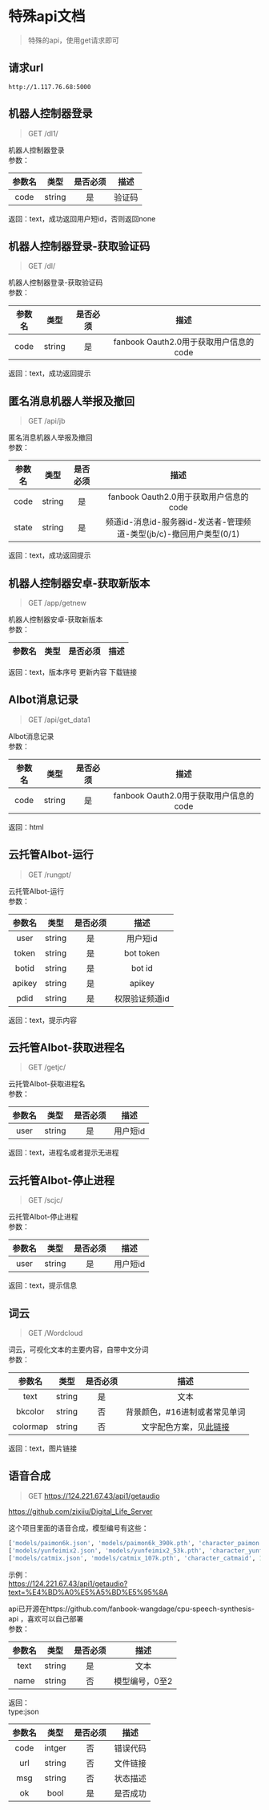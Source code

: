 # 特殊api文档

> 特殊的api，使用get请求即可

## 请求url

```
http://1.117.76.68:5000
```

## 机器人控制器登录 

> GET /dl1/

机器人控制器登录  
参数：

| 参数名 | 类型 | 是否必须 | 描述 |
| :----: | :----: | :----: | :----: |
| code | string | 是 | 验证码 |

返回：text，成功返回用户短id，否则返回none

## 机器人控制器登录-获取验证码 

> GET /dl/

机器人控制器登录-获取验证码  
参数：

| 参数名 | 类型 | 是否必须 | 描述 |
| :----: | :----: | :----: | :----: |
| code | string | 是 | fanbook Oauth2.0用于获取用户信息的code |

返回：text，成功返回提示

## 匿名消息机器人举报及撤回 

> GET /api/jb

匿名消息机器人举报及撤回  
参数：

| 参数名 | 类型 | 是否必须 | 描述 |
| :----: | :----: | :----: | :----: |
| code | string | 是 | fanbook Oauth2.0用于获取用户信息的code |
| state | string | 是 | 频道id-消息id-服务器id-发送者-管理频道-类型(jb/c)-撤回用户类型(0/1) |

返回：text，成功返回提示

## 机器人控制器安卓-获取新版本 

> GET /app/getnew

机器人控制器安卓-获取新版本  
参数：

| 参数名 | 类型 | 是否必须 | 描述 |
| :----: | :----: | :----: | :----: |

返回：text，版本序号 更新内容 下载链接  

## AIbot消息记录 

> GET /api/get_data1

AIbot消息记录  
参数：

| 参数名 | 类型 | 是否必须 | 描述 |
| :----: | :----: | :----: | :----: |
| code | string | 是 | fanbook Oauth2.0用于获取用户信息的code |

返回：html

## 云托管AIbot-运行 

> GET /rungpt/

云托管AIbot-运行  
参数：

| 参数名 | 类型 | 是否必须 | 描述 |
| :----: | :----: | :----: | :----: |
| user | string | 是 | 用户短id |
| token | string | 是 | bot token |
| botid | string | 是 | bot id |
| apikey | string | 是 | apikey |
| pdid | string | 是 | 权限验证频道id |

返回：text，提示内容

## 云托管AIbot-获取进程名 

> GET /getjc/

云托管AIbot-获取进程名  
参数：

| 参数名 | 类型 | 是否必须 | 描述 |
| :----: | :----: | :----: | :----: |
| user | string | 是 | 用户短id |

返回：text，进程名或者提示无进程

## 云托管AIbot-停止进程 

> GET /scjc/

云托管AIbot-停止进程  
参数：

| 参数名 | 类型 | 是否必须 | 描述 |
| :----: | :----: | :----: | :----: |
| user | string | 是 | 用户短id |

返回：text，提示信息

## 词云 

> GET /Wordcloud

词云，可视化文本的主要内容，自带中文分词  
参数：

| 参数名 | 类型 | 是否必须 | 描述 |
| :----: | :----: | :----: | :----: |
| text | string | 是 | 文本 |
| bkcolor | string | 否 | 背景颜色，#16进制或者常见单词 |
| colormap | string | 否 | 文字配色方案，见[此链接](https://matplotlib.org/2.0.2/examples/color/colormaps_reference.html) |

返回：text，图片链接

## 语音合成

> GET https://124.221.67.43/api1/getaudio  

https://github.com/zixiiu/Digital_Life_Server  

这个项目里面的语音合成，模型编号有这些：  

```python
['models/paimon6k.json', 'models/paimon6k_390k.pth', 'character_paimon', 1],
['models/yunfeimix2.json', 'models/yunfeimix2_53k.pth', 'character_yunfei', 1.1],
['models/catmix.json', 'models/catmix_107k.pth', 'character_catmaid', 1.2]
```  

示例：  
https://124.221.67.43/api1/getaudio?text=%E4%BD%A0%E5%A5%BD%E5%95%8A

api已开源在https://github.com/fanbook-wangdage/cpu-speech-synthesis-api ，喜欢可以自己部署  
参数：

| 参数名 | 类型 | 是否必须 | 描述 |
| :----: | :----: | :----: | :----: |
| text | string | 是 | 文本 |
| name | string | 否 | 模型编号，0至2 |

返回：  
type:json  

| 参数名 | 类型 | 是否必须 | 描述 |
| :----: | :----: | :----: | :----: |
| code | intger | 否 | 错误代码 |
| url | string | 否 | 文件链接 |
| msg | string | 否 | 状态描述 |
| ok | bool | 是 | 是否成功 |
